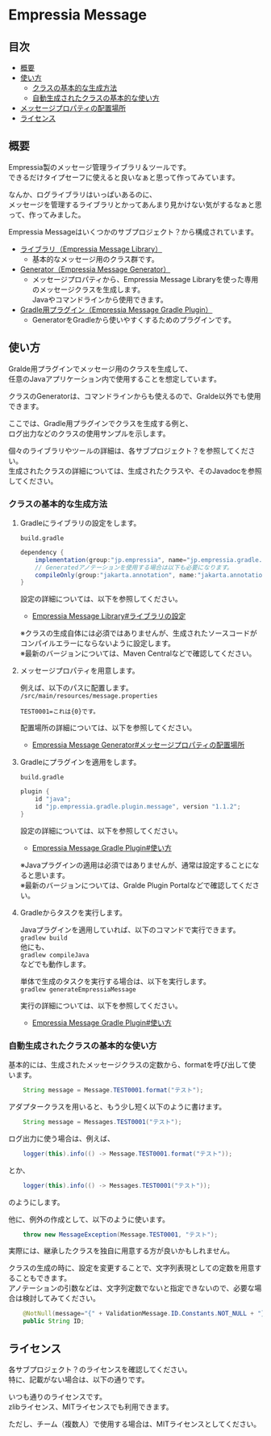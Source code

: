 # Empressia Message

## 目次

* [概要](#概要)
* [使い方](#使い方)
	* [クラスの基本的な生成方法](#クラスの基本的な生成方法)
	* [自動生成されたクラスの基本的な使い方](#自動生成されたクラスの基本的な使い方)
* [メッセージプロパティの配置場所](#メッセージプロパティの配置場所)
* [ライセンス](#ライセンス)

## 概要

Empressia製のメッセージ管理ライブラリ＆ツールです。  
できるだけタイプセーフに使えると良いなぁと思って作ってみています。  

なんか、ログライブラリはいっぱいあるのに、  
メッセージを管理するライブラリとかってあんまり見かけない気がするなぁと思って、作ってみました。  

Empressia Messageはいくつかのサブプロジェクト？から構成されています。  
* [ライブラリ（Empressia Message Library）](https://github.com/Empressia/EmpressiaMessageLibrary)
	* 基本的なメッセージ用のクラス群です。
* [Generator（Empressia Message Generator）](https://github.com/Empressia/EmpressiaMessageGenerator)
	* メッセージプロパティから、Empressia Message Libraryを使った専用のメッセージクラスを生成します。  
		Javaやコマンドラインから使用できます。
* [Gradle用プラグイン（Empressia Message Gradle Plugin）](https://github.com/Empressia/EmpressiaMessageGradlePlugin)
	* GeneratorをGradleから使いやすくするためのプラグインです。

## 使い方

Gralde用プラグインでメッセージ用のクラスを生成して、  
任意のJavaアプリケーション内で使用することを想定しています。  

クラスのGeneratorは、コマンドラインからも使えるので、Gralde以外でも使用できます。  

ここでは、Gradle用プラグインでクラスを生成する例と、  
ログ出力などのクラスの使用サンプルを示します。  

個々のライブラリやツールの詳細は、各サブプロジェクト？を参照してください。  
生成されたクラスの詳細については、生成されたクラスや、そのJavadocを参照してください。  

### クラスの基本的な生成方法

1. Gradleにライブラリの設定をします。

	`build.gradle`
	```groovy
	dependency {
		implementation(group:"jp.empressia", name="jp.empressia.gradle.plugin.message", version:"1.1.0");
		// Generatedアノテーションを使用する場合は以下も必要になります。
		compileOnly(group:"jakarta.annotation", name:"jakarta.annotation-api", version:"2.0.0");
	}
	```

	設定の詳細については、以下を参照してください。  
	* [Empressia Message Library#ライブラリの設定](https://github.com/Empressia/EmpressiaMessageLibrary#ライブラリの設定)

	※クラスの生成自体には必須ではありませんが、生成されたソースコードがコンパイルエラーにならないように設定します。  
	※最新のバージョンについては、Maven Centralなどで確認してください。

1. メッセージプロパティを用意します。

	例えば、以下のパスに配置します。   
	`/src/main/resources/message.properties`   

	```properties
	TEST0001=これは{0}です。
	```

	配置場所の詳細については、以下を参照してください。  
	* [Empressia Message Generator#メッセージプロパティの配置場所](https://github.com/Empressia/EmpressiaMessageGenerator#メッセージプロパティの配置場所)

1. Gradleにプラグインを適用をします。

	`build.gradle`
	```groovy
	plugin {
		id "java";
		id "jp.empressia.gradle.plugin.message", version "1.1.2";
	}
	```

	設定の詳細については、以下を参照してください。  
	* [Empressia Message Gradle Plugin#使い方](https://github.com/Empressia/EmpressiaMessageGradlePlugin#使い方)

	※Javaプラグインの適用は必須ではありませんが、通常は設定することになると思います。  
	※最新のバージョンについては、Gralde Plugin Portalなどで確認してください。  

1. Gradleからタスクを実行します。

	Javaプラグインを適用していれば、以下のコマンドで実行できます。  
	`gradlew build`  
	他にも、  
	`gradlew compileJava`  
	などでも動作します。  

	単体で生成のタスクを実行する場合は、以下を実行します。  
	`gradlew generateEmpressiaMessage`  

	実行の詳細については、以下を参照してください。  
	* [Empressia Message Gradle Plugin#使い方](https://github.com/Empressia/EmpressiaMessageGradlePlugin#使い方)


### 自動生成されたクラスの基本的な使い方

基本的には、生成されたメッセージクラスの定数から、formatを呼び出して使います。
```java
	String message = Message.TEST0001.format("テスト");
```
アダプタークラスを用いると、もう少し短く以下のように書けます。
```java
	String message = Messages.TEST0001("テスト");
```

ログ出力に使う場合は、例えば、
```java
	logger(this).info(() -> Message.TEST0001.format("テスト"));
```
とか、
```java
	logger(this).info(() -> Messages.TEST0001("テスト"));
```
のようにします。

他に、例外の作成として、以下のように使います。
```java
	throw new MessageException(Message.TEST0001, "テスト");
```
実際には、継承したクラスを独自に用意する方が良いかもしれません。  

クラスの生成の時に、設定を変更することで、文字列表現としての定数を用意することもできます。  
アノテーションの引数などは、文字列定数でないと指定できないので、必要な場合は検討してみてください。  
```java
	@NotNull(message="{" + ValidationMessage.ID.Constants.NOT_NULL + "}")
	public String ID;
```

## ライセンス

各サブプロジェクト？のライセンスを確認してください。  
特に、記載がない場合は、以下の通りです。  

いつも通りのライセンスです。  
zlibライセンス、MITライセンスでも利用できます。  

ただし、チーム（複数人）で使用する場合は、MITライセンスとしてください。  
